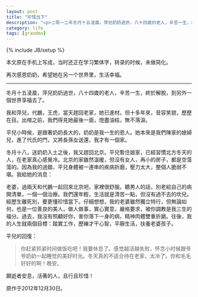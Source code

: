 ```yaml
---
layout: post
title: "珍惜当下"
description: "<p>二零一二年冬月十五淩晨，萍兒奶奶過世，八十四歲的老人，辛苦一生，終於解脫，到另外一個世界享福去了。</p><p>平兒小時候，是跟著奶奶長大的，奶奶是我一生的恩人。她本來是我們陳家的媳婦兒，進了代氏的門，又將長孫女送還，我才有一個家。</p><p>願逝者安息，活著的人，且行且珍惜！</p>"
category: life
tags: [grandma]
---
```

{% include JB/setup %}

本文原在手机上写成，当时还正在学习繁体字，转录的时候，未做简化。

再次感恩奶奶，希望她在另一个世界里，生活幸福。

----

冬月十五淩晨，萍兒奶奶過世，八十四歲的老人，辛苦一生，終於解脫，到另外一個世界享福去了。

我和萍兒，代鵬，王虎，當天趕回老家，她已進材。但十多年來，音容笑貌，歷歷在目。出棺之前，我們得見她最後一面，燈盡油枯，無不落淚。


平兒小時候，是跟著奶奶長大的，奶奶是我一生的恩人。她本來是我們陳家的媳婦兒，進了代氏的門，又將長孫女送還，我才有一個家。

冬月十八，送奶奶入土之後，我又趕回北京。平兒暫住娘家，已經習慣北方冬天的人，在老家真心感覺冷。北京的家雖然溫暖，但沒有女人，再小的房子，都是空蕩蕩的。因為我的過錯，平兒身體被一連串的疾病折磨，壓力太大，整個人脆弱不堪。我給她的消息：

老婆，過兩天和代鵬一起回來北京吧，家裡很舒服。聽男人的話，別老給自己的病開清單，一個一個治療。我們還年輕，生活就是清苦一點，但沒有過不去的坎兒。經歷生離死別，要更懂珍惜當下。仔細想想，我的老婆雖然獨立特行，但無論如何，也是一位善良的美人，做人做事，實心實意，嚴格要求，被你調教是我三生的福分。過去，我沒有照顧好你，害你落下一身的病，精神肉體雙重折磨。往後，我的人生就兩個目標：踏實工作，歷練才干心智，平靜生活，扶養老婆孩子。

平兒的回復：

>你赶紧抓紧时间做饭吃吧！我要休息了。感觉越活越失败，怀念小时候跟爷爷奶奶一起睡觉的美好时光。冬天真的不适合待在老家，太冷了。你和毛毛好好的啊！晚安。

願逝者安息，活著的人，且行且珍惜！

原作于2012年12月30日。

